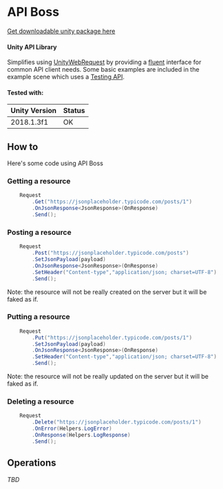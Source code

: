 # API Boss

[Get downloadable unity package here](https://github.com/masterprompt/ApiBoss/raw/master/Assets/Packages/)

#### Unity API Library

Simplifies using [UnityWebRequest](https://docs.unity3d.com/ScriptReference/Networking.UnityWebRequest.html) by providing a [fluent](https://en.wikipedia.org/wiki/Fluent_interface) interface for common API client needs.  Some basic examples are included in the example scene which uses a [Testing API](https://github.com/typicode/jsonplaceholder#how-to).

#### Tested with:
| Unity Version | Status |
| ------ | ----------- |
| 2018.1.3f1   | OK |

## How to

Here's some code using API Boss

### Getting a resource

```c#
    Request
        .Get("https://jsonplaceholder.typicode.com/posts/1")
        .OnJsonResponse<JsonResponse>(OnResponse)
        .Send();
```

### Posting a resource

```c#
    Request
        .Post("https://jsonplaceholder.typicode.com/posts")
        .SetJsonPayload(payload)
        .OnJsonResponse<JsonResponse>(OnResponse)
        .SetHeader("Content-type","application/json; charset=UTF-8")
        .Send();
```

Note: the resource will not be really created on the server but it will be faked as if. 

### Putting a resource

```c#
    Request
        .Put("https://jsonplaceholder.typicode.com/posts/1")
        .SetJsonPayload(payload)
        .OnJsonResponse<JsonResponse>(OnResponse)
        .SetHeader("Content-type","application/json; charset=UTF-8")
        .Send();
```

Note: the resource will not be really updated on the server but it will be faked as if. 

### Deleting a resource

```c#
    Request
        .Delete("https://jsonplaceholder.typicode.com/posts/1")
        .OnError(Helpers.LogError)
        .OnResponse(Helpers.LogResponse)
        .Send();
```

## Operations

_TBD_
